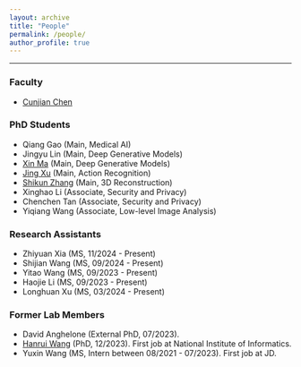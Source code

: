 ```yaml
---
layout: archive
title: "People"
permalink: /people/
author_profile: true
---
```


------
### Faculty
* [Cunjian Chen](https://cunjian.github.io/)

### PhD Students
* Qiang Gao (Main, Medical AI)
* Jingyu Lin (Main, Deep Generative Models)
* [Xin Ma](https://scholar.google.com.hk/citations?hl=en&user=dN8QWCQAAAAJ) (Main, Deep Generative Models)
* [Jing Xu](https://scholar.google.com/citations?user=IgWwy2UAAAAJ&hl=en) (Main, Action Recognition)
* [Shikun Zhang](https://scholar.google.com/citations?user=KKhmdbkAAAAJ&hl=en) (Main, 3D Reconstruction)
* Xinghao Li (Associate, Security and Privacy)
* Chenchen Tan (Associate, Security and Privacy)
* Yiqiang Wang (Associate, Low-level Image Analysis)

### Research Assistants
* Zhiyuan Xia (MS, 11/2024 - Present)
* Shijian Wang (MS, 09/2024 - Present)
* Yitao Wang (MS, 09/2023 - Present)
* Haojie Li (MS, 09/2023 - Present)
* Longhuan Xu (MS, 03/2024 - Present)


### Former Lab Members
* David Anghelone (External PhD, 07/2023). 
* [Hanrui Wang](https://scholar.google.co.jp/citations?user=1XTseJEAAAAJ&hl=ja) (PhD, 12/2023). First job at National Institute of Informatics.
* Yuxin Wang (MS, Intern between 08/2021 - 07/2023). First job at JD.
